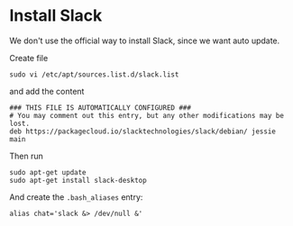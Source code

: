 # Install Slack

We don't use the official way to install Slack, since we want auto update.

Create file
```shell
sudo vi /etc/apt/sources.list.d/slack.list
```
and add the content
```
### THIS FILE IS AUTOMATICALLY CONFIGURED ###
# You may comment out this entry, but any other modifications may be lost.
deb https://packagecloud.io/slacktechnologies/slack/debian/ jessie main
```

Then run
```shell
sudo apt-get update
sudo apt-get install slack-desktop
```

And create the `.bash_aliases` entry:
```shell
alias chat='slack &> /dev/null &'
```
